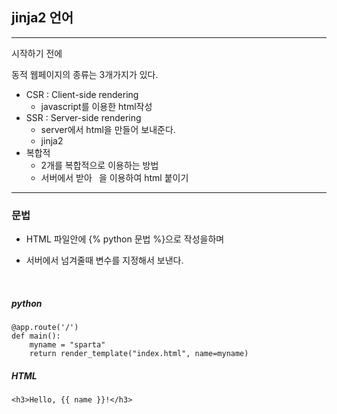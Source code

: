 ## jinja2 언어


***

시작하기 전에 

동적 웹페이지의 종류는 3개가지가 있다. 

* CSR : Client-side rendering
  * javascript를 이용한 html작성
* SSR : Server-side rendering
  * server에서 html을 만들어 보내준다.
  * jinja2
* 복합적
  * 2개를 복합적으로 이용하는 방법
  * 서버에서 받아 ` `을 이용하여 html 붙이기

***

### 문법

* HTML 파일안에 {% python 문법 %}으로 작성을하며

* 서버에서 넘겨줄때 변수를 지정해서 보낸다. 

<br>

##### python

```angular2python
@app.route('/')
def main():
    myname = "sparta"
    return render_template("index.html", name=myname)
```

##### HTML

```angular2html
<h3>Hello, {{ name }}!</h3>
```